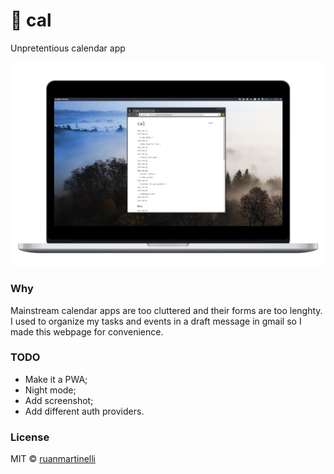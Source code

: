 # :calendar: cal

Unpretentious calendar app

![screenshot](https://github.com/ruanmartinelli/cal/blob/master/screenshot.png?raw=true)

### Why

Mainstream calendar apps are too cluttered and their forms are too lenghty. I used to organize my tasks and events in a draft message in gmail so I made this webpage for convenience.

### TODO
- Make it a PWA;
- Night mode;
- Add screenshot;
- Add different auth providers.

### License

MIT © [ruanmartinelli](https://github.com/ruanmartinelli)
